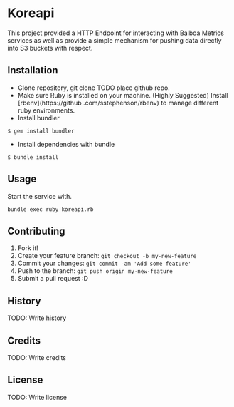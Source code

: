 # Koreapi

This project provided a HTTP Endpoint for interacting with Balboa Metrics services
as well as provide a simple mechanism for pushing data directly into S3 buckets with respect.

## Installation

* Clone repository, git clone TODO place github repo.
* Make sure Ruby is installed on your machine. (Highly Suggested) Install [rbenv](https://github
.com/sstephenson/rbenv) to manage different ruby environments.
* Install bundler

```
$ gem install bundler
```

* Install dependencies with bundle

```
$ bundle install
```

## Usage

Start the service with.

```
bundle exec ruby koreapi.rb
```

## Contributing

1. Fork it!
2. Create your feature branch: `git checkout -b my-new-feature`
3. Commit your changes: `git commit -am 'Add some feature'`
4. Push to the branch: `git push origin my-new-feature`
5. Submit a pull request :D

## History

TODO: Write history

## Credits

TODO: Write credits

## License

TODO: Write license